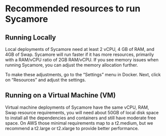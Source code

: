 # Recommended resources to run Sycamore

## Running Locally
Local deployments of Sycamore need at least 2 vCPU, 4 GB of RAM, and 4GB of Swap. Sycamore will run faster if it has more resources, primarily with a RAM/vCPU ratio of 2GB RAM/vCPU. If you see memory issues when running Sycamore, you can adjust the memory allocation further.

To make these adjustments, go to the “Settings” menu in Docker. Next, click on “Resources” and adjust the settings.

## Running on a Virtual Machine (VM)
Virtual machine deployments of Sycamore have the same vCPU, RAM, Swap resource requirements, you will need about 50GB of local disk space to install all the dependencies and containers and still have moderate free space. On AWS those minimal requirements map to a t2.medium, but we recommend a t2.large or t2.xlarge to provide better performance.
